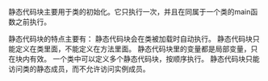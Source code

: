 静态代码块主要用于类的初始化。它只执行一次，并且在同属于一个类的main函数之前执行。

静态代码块的特点主要有：
    静态代码块会在类被加载时自动执行。
    静态代码块只能定义在类里面，不能定义在方法里面。
    静态代码块里的变量都是局部变量，只在块内有效。
    一个类中可以定义多个静态代码块，按顺序执行。
    静态代码块只能访问类的静态成员，而不允许访问实例成员。
